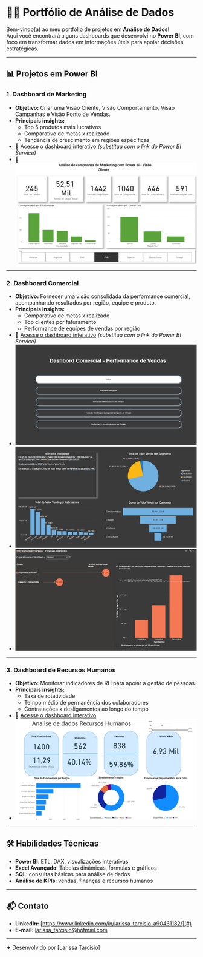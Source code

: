 # 👩‍💻 Portfólio de Análise de Dados

Bem-vindo(a) ao meu portfólio de projetos em **Análise de Dados**!  
Aqui você encontrará alguns dashboards que desenvolvi no **Power BI**, com foco em transformar dados em informações úteis para apoiar decisões estratégicas.  

---

## 📊 Projetos em Power BI

### 1. Dashboard de Marketing
- **Objetivo:** Criar uma Visão Cliente, Visão Comportamento, Visão Campanhas e Visão Ponto de Vendas.  
- **Principais insights:**  
  - Top 5 produtos mais lucrativos  
  - Comparativo de metas x realizado  
  - Tendência de crescimento em regiões específicas  
- 🔗 [Acesse o dashboard interativo](#) *(substitua com o link do Power BI Service)*  
- 📸 ![Dashboard Vendas](Imagens/Marketing.png) 

---

### 2. Dashboard Comercial
- **Objetivo:** Fornecer uma visão consolidada da performance comercial, acompanhando resultados por região, equipe e produto.  
- **Principais insights:**  
  - Comparativo de metas x realizado  
  - Top clientes por faturamento  
  - Performance de equipes de vendas por região  
- 🔗 [Acesse o dashboard interativo](#) *(substitua com o link do Power BI Service)*  
- ![Dashboard Comercial](Imagens/Comercial1.png)
- ![Dashboard Comercial](Imagens/Comercial2.png)
- ![Dashboard Comercial](Imagens/Comercial3.png)
  

---

### 3. Dashboard de Recursos Humanos
- **Objetivo:** Monitorar indicadores de RH para apoiar a gestão de pessoas.  
- **Principais insights:**  
  - Taxa de rotatividade  
  - Tempo médio de permanência dos colaboradores  
  - Contratações x desligamentos ao longo do tempo  
- 🔗 [Acesse o dashboard interativo](#)  
- ![Dashboard RH](Imagens/RH.png)  

---

## 🛠️ Habilidades Técnicas
- **Power BI**: ETL, DAX, visualizações interativas  
- **Excel Avançado**: Tabelas dinâmicas, fórmulas e gráficos  
- **SQL**: consultas básicas para análise de dados  
- **Análise de KPIs**: vendas, finanças e recursos humanos  

---

## 📬 Contato
- **LinkedIn:** [https://www.linkedin.com/in/larissa-tarcisio-a90461182/](#)  
- **E-mail:** [larissa_tarcisio@hotmail.com](#)  

---
✦ Desenvolvido por [Larissa Tarcisio]
